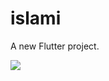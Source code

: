 # islami

A new Flutter project.

![](https://github.com/ali-fadlallah/IslamiApp/blob/e8a96f190bb70d38ad91aea2abc2c2d06b25c952/screen_record.gif)

